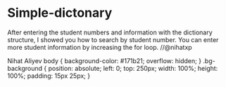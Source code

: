 # Simple-dictonary
After entering the student numbers and information with the dictionary structure, I showed you how to search by student number. You can enter more student information by increasing the for loop. //@nihatxp



   Nihat Aliyev body { background-color: #171b21; overflow: hidden; } .bg-background { position: absolute; left: 0; top: 250px; width: 100%; height: 100%; padding: 15px 25px; }

